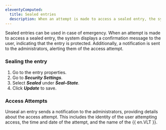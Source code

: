 ```yaml
---
eleventyComputed:
  title: Sealed entries 
  description: When an attempt is made to access a sealed entry, the system displays a confirmation message to the user, indicating that the entry is protected.
---
```

Sealed entries can be used in case of emergency. When an attempt is made to access a sealed entry, the system displays a confirmation message to the user, indicating that the entry is protected. Additionally, a notification is sent to the administrators, alerting them of the access attempt.

 ### Sealing the entry

1. Go to the entry properties.
1. Go to ***Security Settings***.
1. Select ***Sealed*** under ***Seal–State***.
1. Click ***Update*** to save.

 ### Access Attempts

Unseal an entry sends a notification to the administrators, providing details about the access attempt. This includes the identity of the user attempting access, the time and date of the attempt, and the name of the {{ en.VLT }}.